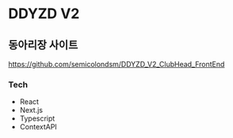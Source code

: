 # DDYZD V2

## 동아리장 사이트
https://github.com/semicolondsm/DDYZD_V2_ClubHead_FrontEnd

### Tech
* React
* Next.js
* Typescript
* ContextAPI
